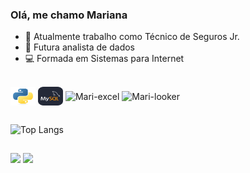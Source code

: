 ### Olá, me chamo Mariana


- 💼 Atualmente trabalho como Técnico de Seguros Jr.
- 🌱 Futura analista de dados
- 💻 Formada em Sistemas para Internet


<div style="display: inline_block"><br>
  <img align="center" alt="Mari-Python" height="30" width="40" src="https://raw.githubusercontent.com/devicons/devicon/master/icons/python/python-original.svg">
  <img align="center" alt="Mari-DBS" height="30" width="40" src="https://raw.githubusercontent.com/tandpfun/skill-icons/main/icons/MySQL-Dark.svg">
  <img align="center" alt="Mari-excel" height="30" width="40" src="https://raw.githubusercontent.com/get-icon/geticon/master/icons/microsoft-office-excel.svg">
  <img align="center" alt="Mari-looker" height="30" width="40" src="https://raw.githubusercontent.com/get-icon/geticon/master/icons/looker.svg">
</div>
 
 ##

![Top Langs](https://github-readme-stats.vercel.app/api/top-langs/?username=MarianaOrsi&hide_progress=true)
  
  
  ##
   
<div> 
  <a href = "mailto:marianaorsi95@gmail.com"><img src="https://img.shields.io/badge/-Gmail-%23333?style=for-the-badge&logo=gmail&logoColor=white" target="_blank"></a>
  <a href="https://www.linkedin.com/in/mariana-orsi-762165224/" target="_blank"><img src="https://img.shields.io/badge/-LinkedIn-%230077B5?style=for-the-badge&logo=linkedin&logoColor=white" target="_blank"></a> 

 
</div>
